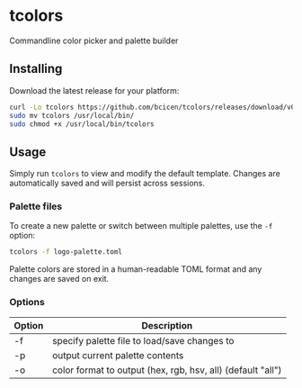 # tcolors

Commandline color picker and palette builder

## Installing
Download the latest release for your platform:

```bash
curl -Lo tcolors https://github.com/bcicen/tcolors/releases/download/v0.1/tcolors-0.1-$(uname -s)-amd64
sudo mv tcolors /usr/local/bin/
sudo chmod +x /usr/local/bin/tcolors
```

## Usage

Simply run `tcolors` to view and modify the default template. Changes are automatically saved and will persist across sessions.

### Palette files

To create a new palette or switch between multiple palettes, use the `-f` option:

```bash
tcolors -f logo-palette.toml
```

Palette colors are stored in a human-readable TOML format and any changes are saved on exit.

### Options

Option | Description
--- | ---
-f | specify palette file to load/save changes to
-p | output current palette contents
-o | color format to output (hex, rgb, hsv, all) (default "all")
